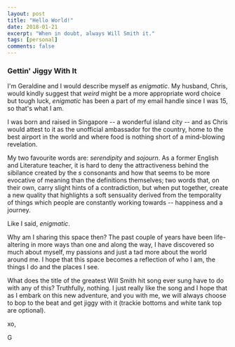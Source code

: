 ```yaml
---
layout: post
title: "Hello World!"
date: 2018-01-21
excerpt: "When in doubt, always Will Smith it."
tags: [personal]
comments: false
---
```


### Gettin' Jiggy With It


I'm Geraldine and I would describe myself as _enigmatic_. My husband, Chris, would kindly suggest that _weird_ might be a more appropriate word choice but tough luck, _enigmatic_ has been a part of my email handle since I was 15, so that's what I am.


I was born and raised in Singapore -- a wonderful island city -- and as Chris would attest to it as the unofficial ambassador for the country, home to the best airport in the world and where food is nothing short of a mind-blowing revelation.


My two favourite words are: _serendipity_ and _sojourn_. As a former English and Literature teacher, it is hard to deny the attractiveness behind the sibilance created by the _s_ consonants and how that seems to be more evocative of meaning than the definitions themselves; two words that, on their own, carry slight hints of a contradiction, but when put together, create a new quality that highlights a soft sensuality derived from the temporality of things which people are constantly working towards -- happiness and a journey.


Like I said, _enigmatic_.


Why am I sharing this space then? The past couple of years have been life-altering in more ways than one and along the way, I have discovered so much about myself, my passions and just a tad more about the world around me. I hope that this space becomes a reflection of who I am, the things I do and the places I see.


What does the title of the greatest Will Smith hit song ever sung have to do with any of this? Truthfully, nothing. I just really like the song and I hope that as I embark on this new adventure, and you with me, we will always choose to bop to the beat and get jiggy with it (trackie bottoms and white tank top are optional).


xo,

G

